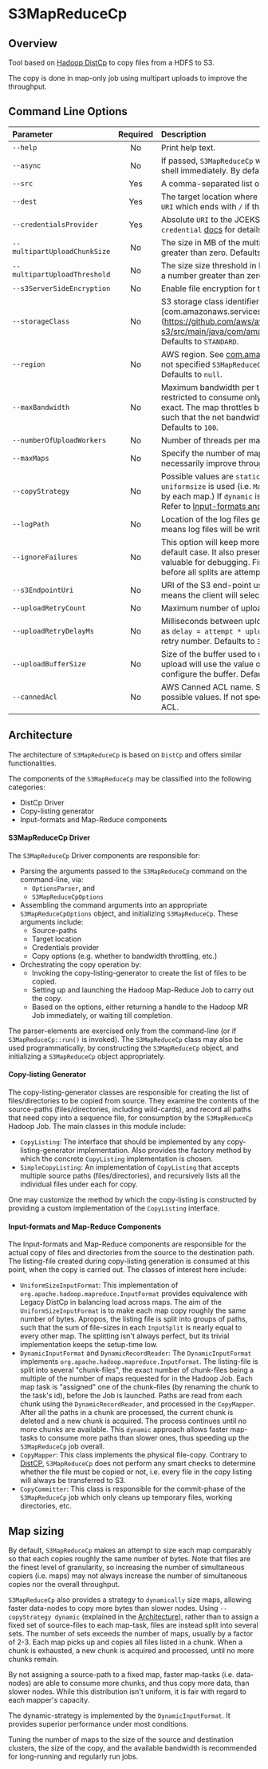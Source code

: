 # S3MapReduceCp

## Overview

Tool based on [Hadoop DistCp](https://hadoop.apache.org/docs/current/hadoop-distcp/DistCp.html) to copy files from a HDFS to S3.

The copy is done in map-only job using multipart uploads to improve the throughput.

## Command Line Options

| Parameter                               | Required | Description |
|:----------------------------------------|:--------:|:------------|
| `--help`                                | No       | Print help text.|
| `--async`                               | No       | If passed, `S3MapReduceCp` will submit the copy Job and return control to the shell immediately. By default `S3MapReduceCp` is a blocking process.|
| `--src`                                 | Yes      | A comma-separated list of absolute HDFS paths to be copied over to S3.|
| `--dest`                                | Yes      | The target location where the sources will be copied. Must be an absolute `URI` which ends with `/` if the destination is a directory.|
| `--credentialsProvider`                 | Yes      | Absolute `URI` to the JCEKS file with the AWS credentials. See the `hadoop credential` [docs](https://hadoop.apache.org/docs/r2.7.0/hadoop-project-dist/hadoop-common/CommandsManual.html#credential) for details.|
| `--multipartUploadChunkSize`            | No       | The size in MB of the multipart upload part size. Must be a number greater than zero. Defaults to `5` MB.|
| `--multipartUploadThreshold`            | No       | The size size threshold in MB for when to use multipart uploads. Must be a number greater than zero. Defaults to `16` MB.|
| `--s3ServerSideEncryption`              | No       | Enable file encryption for the upload files.|
| `--storageClass`                        | No       | S3 storage class identifier. See IDs in [com.amazonaws.services.s3.model.StorageClass] (https://github.com/aws/aws-sdk-java/blob/1.11.100/aws-java-sdk-s3/src/main/java/com/amazonaws/services/s3/model/StorageClass.java). Defaults to `STANDARD`.|
| `--region`                              | No       | AWS region. See [com.amazonaws.regions.Regions](https://github.com/aws/aws-sdk-java/blob/1.11.100/aws-java-sdk-core/src/main/java/com/amazonaws/regions/Regions.java) for default values. If not specified `S3MapReduceCp` will try to get the region of the target bucket. Defaults to `null`.|
| `--maxBandwidth`                        | No       | Maximum bandwidth per task specified in MB/second. Each map will be restricted to consume only the specified bandwidth. This is not always exact. The map throttles back its bandwidth consumption during a copy, such that the net bandwidth used tends towards the specified value. Defaults to `100`.|
| `--numberOfUploadWorkers`               | No       | Number of threads per mapper that perform uploads to S3. Defaults to `20`.|
| `--maxMaps`                             | No       | Specify the number of maps to copy data. Note that more maps may not necessarily improve throughput. Defaults to `20`.|
| `--copyStrategy`                        | No       | Possible values are `static` (A.K.A `uniformsize`) and `dynamic`. By default, `uniformsize` is used (i.e. `Maps` are balanced on the total size of files copied by each map.) If `dynamic` is specified, `DynamicInputFormat` is used instead. Refer to [Input-formats and Map-Reduce Components](#input-formats-and-map-reduce-components) for more details.|
| `--logPath`                             | No       | Location of the log files generated by the job. Defaults to `null` which means log files will be written to `JobStagingDir/_logs`.|
| `--ignoreFailures`                      | No       | This option will keep more accurate statistics about the copy than the default case. It also preserves logs from failed copies, which can be valuable for debugging. Finally, a failing map will not cause the job to fail before all splits are attempted. Defaults to `false`.|
| `--s3EndpointUri`                       | No       | URI of the S3 end-point used by the S3 client. Defaults to `null` which means the client will select the end-point.|
| `--uploadRetryCount`                    | No       | Maximum number of upload retries. Defaults to `3` |
| `--uploadRetryDelayMs`                  | No       | Milliseconds between upload retries. The actual delay will be computed as `delay = attempt * uploadRetryDelayMs` where `attempt` is the current retry number. Defaults to `300` ms. |
| `--uploadBufferSize`                    | No       | Size of the buffer used to upload the stream of data. If the value is `0` the upload will use the value of the HDFS property `io.file.buffer.size` to configure the buffer. Defaults to `0` |
| `--cannedAcl`                           | No       | AWS Canned ACL name. See [Access Control List (ACL) Overview](https://docs.aws.amazon.com/AmazonS3/latest/dev/acl-overview.html#canned-acl) for possible values. If not specified `S3MapReduceCp` will not specify any canned ACL. |

## Architecture

The architecture of `S3MapReduceCp` is based on `DistCp` and offers similar functionalities.

The components of the `S3MapReduceCp` may be classified into the following categories:

* DistCp Driver
* Copy-listing generator
* Input-formats and Map-Reduce components

#### S3MapReduceCp Driver

The `S3MapReduceCp` Driver components are responsible for:

* Parsing the arguments passed to the `S3MapReduceCp` command on the command-line, via:
    - `OptionsParser`, and
    - `S3MapReduceCpOptions`
* Assembling the command arguments into an appropriate `S3MapReduceCpOptions` object, and initializing `S3MapReduceCp`. These arguments include:
    - Source-paths
    - Target location
    - Credentials provider
    - Copy options (e.g. whether to bandwidth throttling, etc.)
* Orchestrating the copy operation by:
    - Invoking the copy-listing-generator to create the list of files to be copied.
    - Setting up and launching the Hadoop Map-Reduce Job to carry out the copy.
    - Based on the options, either returning a handle to the Hadoop MR Job immediately, or waiting till completion.

The parser-elements are exercised only from the command-line (or if `S3MapReduceCp::run()` is invoked). The `S3MapReduceCp` class may also be used programmatically, by constructing the `S3MapReduceCp` object, and initializing a `S3MapReduceCp` object appropriately.

#### Copy-listing Generator

The copy-listing-generator classes are responsible for creating the list of files/directories to be copied from source. They examine the contents of the source-paths (files/directories, including wild-cards), and record all paths that need copy into a sequence file, for consumption by the `S3MapReduceCp` Hadoop Job. The main classes in this module include:

* `CopyListing`: The interface that should be implemented by any copy-listing-generator implementation. Also provides the factory method by which the concrete `CopyListing` implementation is chosen.
* `SimpleCopyListing`: An implementation of `CopyListing` that accepts multiple source paths (files/directories), and recursively lists all the individual files under each for copy.

One may customize the method by which the copy-listing is constructed by providing a custom implementation of the `CopyListing` interface.

#### Input-formats and Map-Reduce Components

The Input-formats and Map-Reduce components are responsible for the actual copy of files and directories from the source to the destination path. The listing-file created during copy-listing generation is consumed at this point, when the copy is carried out. The classes of interest here include:

* `UniformSizeInputFormat`: This implementation of `org.apache.hadoop.mapreduce.InputFormat` provides equivalence with Legacy DistCp in balancing load across maps. The aim of the `UniformSizeInputFormat` is to make each map copy roughly the same number of bytes. Apropos, the listing file is split into groups of paths, such that the sum of file-sizes in each `InputSplit` is nearly equal to every other map. The splitting isn't always perfect, but its trivial implementation keeps the setup-time low.
* `DynamicInputFormat` and `DynamicRecordReader`: The `DynamicInputFormat` implements `org.apache.hadoop.mapreduce.InputFormat`. The listing-file is split into several "chunk-files", the exact number of chunk-files being a multiple of the number of maps requested for in the Hadoop Job. Each map task is "assigned" one of the chunk-files (by renaming the chunk to the task's id), before the Job is launched.
Paths are read from each chunk using the `DynamicRecordReader`, and processed in the `CopyMapper`. After all the paths in a chunk are processed, the current chunk is deleted and a new chunk is acquired. The process continues until no more chunks are available.
This `dynamic` approach allows faster map-tasks to consume more paths than slower ones, thus speeding up the `S3MapReduceCp` job overall.
* `CopyMapper`: This class implements the physical file-copy. Contrary to [DistCP](https://hadoop.apache.org/docs/r1.2.1/distcp2.html#ArchitectureOfDistCp), `S3MapReduceCp` does not perform any smart checks to determine whether the file must be copied or not, i.e. every file in the copy listing will always be transferred to S3.
* `CopyCommitter`: This class is responsible for the commit-phase of the `S3MapReduceCp` job which only cleans up temporary files, working directories, etc.

## Map sizing

By default, `S3MapReduceCp` makes an attempt to size each map comparably so that each copies roughly the same number of bytes. Note that files are the finest level of granularity, so increasing the number of simultaneous copiers (i.e. maps) may not always increase the number of simultaneous copies nor the overall throughput.

`S3MapReduceCp` also provides a strategy to `dynamically` size maps, allowing faster data-nodes to copy more bytes than slower nodes. Using `--copyStrategy dynamic` (explained in the [Architecture](#architecture)), rather than to assign a fixed set of source-files to each map-task, files are instead split into several sets. The number of sets exceeds the number of maps, usually by a factor of 2-3. Each map picks up and copies all files listed in a chunk. When a chunk is exhausted, a new chunk is acquired and processed, until no more chunks remain.

By not assigning a source-path to a fixed map, faster map-tasks (i.e. data-nodes) are able to consume more chunks, and thus copy more data, than slower nodes. While this distribution isn't uniform, it is fair with regard to each mapper's capacity.

The dynamic-strategy is implemented by the `DynamicInputFormat`. It provides superior performance under most conditions.

Tuning the number of maps to the size of the source and destination clusters, the size of the copy, and the available bandwidth is recommended for long-running and regularly run jobs.
